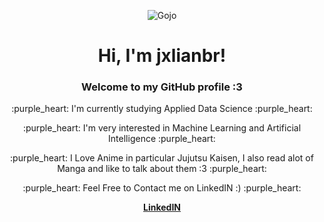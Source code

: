<p align="center">
  <img src="6167892341c26edcbf15ac617c63cf4f.gif" alt="Gojo">
  </a>
</p>

<h1 align="center">Hi, I'm jxlianbr</a>!</h1>
<p align="center">
  </a>
</p>
<h3 align="center">Welcome to my GitHub profile :3</h3>

<p align="center">:purple_heart: I'm currently studying Applied Data Science :purple_heart:</p>
<p align="center">:purple_heart: I'm very interested in Machine Learning and Artificial Intelligence :purple_heart:</p>

<p align="center">:purple_heart: I Love Anime in particular Jujutsu Kaisen, I also read alot of Manga and like to talk about them :3 :purple_heart:</p>

<p align="center">:purple_heart: Feel Free to Contact me on LinkedIN :) :purple_heart:</p>

<p align="center"><strong><a href="https://linkedin.com/in/julian-broednow">LinkedIN</a></strong>
<!--
<p align="center">
  <strong><a href="https://yuna0x0.com">Website</a></strong> |
  <strong><a href="https://x.com/yunaNULL">Twitter</a></strong> |
  <strong><a href="https://bsky.app/profile/yuna0x0.com">Bluesky</a></strong> |
#  <strong><a href="https://discord.gg/713741263094022165">Discord</a></strong> |
 - <strong><a href="https://yuna0x0.com/yuna0x0.asc">PGP</a></strong>
</p>
<!--
<p align="center">
  <a href="https://github.com/yuna0x0"><img src="https://github-readme-stats.vercel.app/api?username=yuna0x0&hide_border=true&show_icons=true" alt="yuna0x0's github stats"></a>
</p>

<!--

<!--
**jxlianbr/jxlianbr** is a ✨ _special_ ✨ repository because its `README.md` (this file) appears on your GitHub profile.

Here are some ideas to get you started:

- 🔭 I’m currently working on ...
- 🌱 I’m currently learning ...
- 👯 I’m looking to collaborate on ...
- 🤔 I’m looking for help with ...
- 💬 Ask me about ...
- 📫 How to reach me: ...
- 😄 Pronouns: ...
- ⚡ Fun fact: ...
-->
